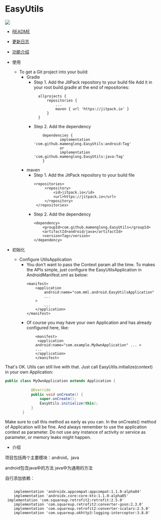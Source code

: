 # EasyUtils
[![](https://jitpack.io/v/mamenglong/EasyUtils.svg)](https://jitpack.io/#mamenglong/EasyUtils)
- [README](README.md)
- [更新日志](UPDATE_LOG.md)
- [功能介绍](FUNCTION.md)
- 使用
  - To get a Git project into your build:
    - Gradle
      -   Step 1. Add the JitPack repository to your build file Add it
          in your root build.gradle at the end of repositories:
           ```
             allprojects {
                 repositories {
                     ...
                     maven { url 'https://jitpack.io' }
                 }
             }
           ``` 
        - Step 2. Add the dependency
            ```
                dependencies {
                        implementation 'com.github.mamenglong.EasyUtils:android:Tag'
                        or
                        implementation 'com.github.mamenglong.EasyUtils:java:Tag'
                }
            ```    
    - maven
      - Step 1. Add the JitPack repository to your build file 
          ```
          <repositories>
               <repository>
                   <id>jitpack.io</id>
                   <url>https://jitpack.io</url>
               </repository>
           </repositories>
          ```
      -  Step 2. Add the dependency 
          ``` 
          <dependency>
              <groupId>com.github.mamenglong.EasyUtils</groupId>
              <artifactId>android/java</artifactId>
              <version>Tag</version>
          </dependency>
          ```

- 初始化 
  - Configure UtilsApplication 
    - You don't want to pass the Context param all the time. To makes
      the APIs simple, just configure the EasyUtilsApplication in
      AndroidManifest.xml as below:
        ```
        <manifest>
            <application
                android:name="com.mml.android.EasyUtilsApplication"
                ...
            >
                ...
            </application>
        </manifest>
        ```
    - Of course you may have your own Application and has already
      configured here, like:
        ``` 
            <manifest>
             <application
            android:name="com.example.MyOwnApplication" ... > 
            ... 
            </application>
            </manifest> 
        ``` 
That's OK. Utils can still live with that. Just call
EasyUtils.initialize(context) in your own Application: 
 ```java
 public class MyOwnApplication extends Application {
         
             @Override
             public void onCreate() {
                 super.onCreate();
                 EasyUtils.initialize(this);
             }
         }
 ```
  Make sure to call this method as early as you can. In the
 onCreate() method of Application will be fine. And always remember to
 use the application context as parameter. Do not use any instance of
 activity or service as parameter, or memory leaks might happen.

- 介绍 

项目包括两个主要模块：android，java 

android包含java中的方法 java中为通用的方法

自行添加依赖： 
``` 

    implementation 'androidx.appcompat:appcompat:1.1.0-alpha04'
    implementation 'androidx.core:core-ktx:1.1.0-alpha05'
 implementation 'com.squareup.retrofit2:retrofit:2.5.0'
    implementation 'com.squareup.retrofit2:converter-gson:2.3.0'
    implementation 'com.squareup.retrofit2:converter-scalars:2.5.0'
    implementation 'com.squareup.okhttp3:logging-interceptor:3.8.0'
```